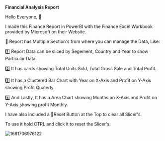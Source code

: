 **Financial Analysis Report**

Hello Everyone, 👋

I made this Finance Report in PowerBI with the Finance Excel Workbook provided by Microsoft on their Website.

📝 Report has Multiple Section's from where you can manage the Data, Like:

1️⃣ Report Data can be sliced by Segement, Country and Year to show Particular Data.

2️⃣ It has cards showing Total Units Sold, Total Gross Sale and Total Profit.

3️⃣ It has a Clustered Bar Chart with Year on X-Axis and Profit on Y-Axis showing Profit Quaterly.

4️⃣ And Lastly, It has a Area Chart showing Months on X-Axis and Profit on Y-Axis showing profit Monthly.

I have also included a 🔄Reset Button at the Top to clear all Slicer's.

To use it hold CTRL and click it to reset the Slicer's.

![1681706976122](https://user-images.githubusercontent.com/123563634/232383508-858de053-6779-4fc6-b0d1-ff92d7679720.jpg)
